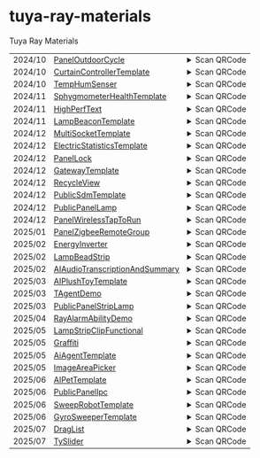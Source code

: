 # tuya-ray-materials
Tuya Ray Materials

<!-- txp-asset-qrcode-start -->
<table>
<tr>
  <td id="PanelOutdoorCycle">2024/10</td>
  <td><a href="https://github.com/Tuya-Community/tuya-ray-materials?path=template/PanelOutdoorCycle">PanelOutdoorCycle</a></td>
  <td>
  <details>
  <summary>Scan QRCode</summary>
  <img src="./qrCode/template-PanelOutdoorCycle.png" width="100" height="100">
  </details>
  </td>
</tr>

<tr>
  <td id="CurtainControllerTemplate">2024/10</td>
  <td><a href="https://github.com/Tuya-Community/tuya-ray-materials?path=template/CurtainControllerTemplate">CurtainControllerTemplate</a></td>
  <td>
  <details>
  <summary>Scan QRCode</summary>
  <img src="./qrCode/template-CurtainControllerTemplate.png" width="100" height="100">
  </details>
  </td>
</tr>

<tr>
  <td id="TempHumSenser">2024/10</td>
  <td><a href="https://github.com/Tuya-Community/tuya-ray-materials?path=template/TempHumSenser">TempHumSenser</a></td>
  <td>
  <details>
  <summary>Scan QRCode</summary>
  <img src="./qrCode/template-TempHumSenser.png" width="100" height="100">
  </details>
  </td>
</tr>

<tr>
  <td id="SphygmometerHealthTemplate">2024/11</td>
  <td><a href="https://github.com/Tuya-Community/tuya-ray-materials?path=template/SphygmometerHealthTemplate">SphygmometerHealthTemplate</a></td>
  <td>
  <details>
  <summary>Scan QRCode</summary>
  <img src="./qrCode/template-SphygmometerHealthTemplate.png" width="100" height="100">
  </details>
  </td>
</tr>

<tr>
  <td id="HighPerfText">2024/11</td>
  <td><a href="https://github.com/Tuya-Community/tuya-ray-materials?path=materials/HighPerfText">HighPerfText</a></td>
  <td>
  <details>
  <summary>Scan QRCode</summary>
  <img src="./qrCode/materials-HighPerfText.png" width="100" height="100">
  </details>
  </td>
</tr>

<tr>
  <td id="LampBeaconTemplate">2024/11</td>
  <td><a href="https://github.com/Tuya-Community/tuya-ray-materials?path=template/LampBeaconTemplate">LampBeaconTemplate</a></td>
  <td>
  <details>
  <summary>Scan QRCode</summary>
  <img src="./qrCode/template-LampBeaconTemplate.png" width="100" height="100">
  </details>
  </td>
</tr>

<tr>
  <td id="MultiSocketTemplate">2024/12</td>
  <td><a href="https://github.com/Tuya-Community/tuya-ray-materials?path=template/MultiSocketTemplate">MultiSocketTemplate</a></td>
  <td>
  <details>
  <summary>Scan QRCode</summary>
  <img src="./qrCode/template-MultiSocketTemplate.png" width="100" height="100">
  </details>
  </td>
</tr>

<tr>
  <td id="ElectricStatisticsTemplate">2024/12</td>
  <td><a href="https://github.com/Tuya-Community/tuya-ray-materials?path=template/ElectricStatisticsTemplate">ElectricStatisticsTemplate</a></td>
  <td>
  <details>
  <summary>Scan QRCode</summary>
  <img src="./qrCode/template-ElectricStatisticsTemplate.png" width="100" height="100">
  </details>
  </td>
</tr>

<tr>
  <td id="PanelLock">2024/12</td>
  <td><a href="https://github.com/Tuya-Community/tuya-ray-materials?path=template/PanelLock">PanelLock</a></td>
  <td>
  <details>
  <summary>Scan QRCode</summary>
  <img src="./qrCode/template-PanelLock.png" width="100" height="100">
  </details>
  </td>
</tr>

<tr>
  <td id="GatewayTemplate">2024/12</td>
  <td><a href="https://github.com/Tuya-Community/tuya-ray-materials?path=template/GatewayTemplate">GatewayTemplate</a></td>
  <td>
  <details>
  <summary>Scan QRCode</summary>
  <img src="./qrCode/template-GatewayTemplate.png" width="100" height="100">
  </details>
  </td>
</tr>

<tr>
  <td id="RecycleView">2024/12</td>
  <td><a href="https://github.com/Tuya-Community/tuya-ray-materials?path=materials/RecycleView">RecycleView</a></td>
  <td>
  <details>
  <summary>Scan QRCode</summary>
  <img src="./qrCode/materials-RecycleView.png" width="100" height="100">
  </details>
  </td>
</tr>

<tr>
  <td id="PublicSdmTemplate">2024/12</td>
  <td><a href="https://github.com/Tuya-Community/tuya-ray-materials?path=template/PublicSdmTemplate">PublicSdmTemplate</a></td>
  <td>
  <details>
  <summary>Scan QRCode</summary>
  <img src="./qrCode/template-PublicSdmTemplate.png" width="100" height="100">
  </details>
  </td>
</tr>

<tr>
  <td id="PublicPanelLamp">2024/12</td>
  <td><a href="https://github.com/Tuya-Community/tuya-ray-materials?path=template/PublicPanelLamp">PublicPanelLamp</a></td>
  <td>
  <details>
  <summary>Scan QRCode</summary>
  <img src="./qrCode/template-PublicPanelLamp.png" width="100" height="100">
  </details>
  </td>
</tr>

<tr>
  <td id="PanelWirelessTapToRun">2024/12</td>
  <td><a href="https://github.com/Tuya-Community/tuya-ray-materials?path=template/PanelWirelessTapToRun">PanelWirelessTapToRun</a></td>
  <td>
  <details>
  <summary>Scan QRCode</summary>
  <img src="./qrCode/template-PanelWirelessTapToRun.png" width="100" height="100">
  </details>
  </td>
</tr>

<tr>
  <td id="PanelZigbeeRemoteGroup">2025/01</td>
  <td><a href="https://github.com/Tuya-Community/tuya-ray-materials?path=template/PanelZigbeeRemoteGroup">PanelZigbeeRemoteGroup</a></td>
  <td>
  <details>
  <summary>Scan QRCode</summary>
  <img src="./qrCode/template-PanelZigbeeRemoteGroup.png" width="100" height="100">
  </details>
  </td>
</tr>

<tr>
  <td id="EnergyInverter">2025/02</td>
  <td><a href="https://github.com/Tuya-Community/tuya-ray-materials?path=template/EnergyInverter">EnergyInverter</a></td>
  <td>
  <details>
  <summary>Scan QRCode</summary>
  <img src="./qrCode/template-EnergyInverter.png" width="100" height="100">
  </details>
  </td>
</tr>

<tr>
  <td id="LampBeadStrip">2025/02</td>
  <td><a href="https://github.com/Tuya-Community/tuya-ray-materials?path=materials/LampBeadStrip">LampBeadStrip</a></td>
  <td>
  <details>
  <summary>Scan QRCode</summary>
  <img src="./qrCode/materials-LampBeadStrip.png" width="100" height="100">
  </details>
  </td>
</tr>

<tr>
  <td id="AIAudioTranscriptionAndSummary">2025/02</td>
  <td><a href="https://github.com/Tuya-Community/tuya-ray-materials?path=template/AIAudioTranscriptionAndSummary">AIAudioTranscriptionAndSummary</a></td>
  <td>
  <details>
  <summary>Scan QRCode</summary>
  <a href="https://developer.tuya.com/material/library_hKiOVClc/component?code=AIAudioTranscriptionAndSummary" target="_blank">View Details</a>
  </details>
  </td>
</tr>

<tr>
  <td id="AIPlushToyTemplate">2025/03</td>
  <td><a href="https://github.com/Tuya-Community/tuya-ray-materials?path=template/AIPlushToyTemplate">AIPlushToyTemplate</a></td>
  <td>
  <details>
  <summary>Scan QRCode</summary>
  <img src="./qrCode/template-AIPlushToyTemplate.png" width="100" height="100">
  </details>
  </td>
</tr>

<tr>
  <td id="TAgentDemo">2025/03</td>
  <td><a href="https://github.com/Tuya-Community/tuya-ray-materials?path=example/TAgentDemo">TAgentDemo</a></td>
  <td>
  <details>
  <summary>Scan QRCode</summary>
  <img src="./qrCode/example-TAgentDemo.png" width="100" height="100">
  </details>
  </td>
</tr>

<tr>
  <td id="PublicPanelStripLamp">2025/03</td>
  <td><a href="https://github.com/Tuya-Community/tuya-ray-materials?path=template/PublicPanelStripLamp">PublicPanelStripLamp</a></td>
  <td>
  <details>
  <summary>Scan QRCode</summary>
  <img src="./qrCode/template-PublicPanelStripLamp.png" width="100" height="100">
  </details>
  </td>
</tr>

<tr>
  <td id="RayAlarmAbilityDemo">2025/04</td>
  <td><a href="https://github.com/Tuya-Community/tuya-ray-materials?path=example/RayAlarmAbilityDemo">RayAlarmAbilityDemo</a></td>
  <td>
  <details>
  <summary>Scan QRCode</summary>
  <img src="./qrCode/example-RayAlarmAbilityDemo.png" width="100" height="100">
  </details>
  </td>
</tr>

<tr>
  <td id="LampStripClipFunctional">2025/05</td>
  <td><a href="https://github.com/Tuya-Community/tuya-ray-materials?path=functional-page/LampStripClipFunctional">LampStripClipFunctional</a></td>
  <td>
  <details>
  <summary>Scan QRCode</summary>
  <img src="./qrCode/functional-page-LampStripClipFunctional.png" width="100" height="100">
  </details>
  </td>
</tr>

<tr>
  <td id="Graffiti">2025/05</td>
  <td><a href="https://github.com/Tuya-Community/tuya-ray-materials?path=materials/Graffiti">Graffiti</a></td>
  <td>
  <details>
  <summary>Scan QRCode</summary>
  <img src="./qrCode/materials-Graffiti.png" width="100" height="100">
  </details>
  </td>
</tr>

<tr>
  <td id="AiAgentTemplate">2025/05</td>
  <td><a href="https://github.com/Tuya-Community/tuya-ray-materials?path=template/AiAgentTemplate">AiAgentTemplate</a></td>
  <td>
  <details>
  <summary>Scan QRCode</summary>
  <a href="https://developer.tuya.com/material/library_hKiOVClc/component?code=AiAgentTemplate" target="_blank">View Details</a>
  </details>
  </td>
</tr>

<tr>
  <td id="ImageAreaPicker">2025/05</td>
  <td><a href="https://github.com/Tuya-Community/tuya-ray-materials?path=materials/ImageAreaPicker">ImageAreaPicker</a></td>
  <td>
  <details>
  <summary>Scan QRCode</summary>
  <img src="./qrCode/materials-ImageAreaPicker.png" width="100" height="100">
  </details>
  </td>
</tr>

<tr>
  <td id="AIPetTemplate">2025/06</td>
  <td><a href="https://github.com/Tuya-Community/tuya-ray-materials?path=template/AIPetTemplate">AIPetTemplate</a></td>
  <td>
  <details>
  <summary>Scan QRCode</summary>
  <a href="https://developer.tuya.com/material/library_hKiOVClc/component?code=AIPetTemplate" target="_blank">View Details</a>
  </details>
  </td>
</tr>

<tr>
  <td id="PublicPanelIpc">2025/06</td>
  <td><a href="https://github.com/Tuya-Community/tuya-ray-materials?path=template/PublicPanelIpc">PublicPanelIpc</a></td>
  <td>
  <details>
  <summary>Scan QRCode</summary>
  <a href="https://developer.tuya.com/material/library_hKiOVClc/component?code=PublicPanelIpc" target="_blank">View Details</a>
  </details>
  </td>
</tr>

<tr>
  <td id="SweepRobotTemplate">2025/06</td>
  <td><a href="https://github.com/Tuya-Community/tuya-ray-materials?path=template/SweepRobotTemplate">SweepRobotTemplate</a></td>
  <td>
  <details>
  <summary>Scan QRCode</summary>
  <img src="./qrCode/template-SweepRobotTemplate.png" width="100" height="100">
  </details>
  </td>
</tr>

<tr>
  <td id="GyroSweeperTemplate">2025/06</td>
  <td><a href="https://github.com/Tuya-Community/tuya-ray-materials?path=template/GyroSweeperTemplate">GyroSweeperTemplate</a></td>
  <td>
  <details>
  <summary>Scan QRCode</summary>
  <a href="https://developer.tuya.com/material/library_hKiOVClc/component?code=GyroSweeperTemplate" target="_blank">View Details</a>
  </details>
  </td>
</tr>

<tr>
  <td id="DragList">2025/07</td>
  <td><a href="https://github.com/Tuya-Community/tuya-ray-materials?path=materials/DragList">DragList</a></td>
  <td>
  <details>
  <summary>Scan QRCode</summary>
  <img src="./qrCode/materials-DragList.png" width="100" height="100">
  </details>
  </td>
</tr>

<tr>
  <td id="TySlider">2025/07</td>
  <td><a href="https://github.com/Tuya-Community/tuya-ray-materials?path=materials/TySlider">TySlider</a></td>
  <td>
  <details>
  <summary>Scan QRCode</summary>
  <img src="./qrCode/materials-TySlider.png" width="100" height="100">
  </details>
  </td>
</tr>
</table>
<!-- txp-asset-qrcode-end -->